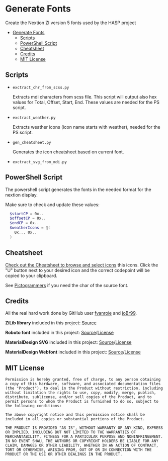 # Generate Fonts

Create the Nextion ZI version 5 fonts used by the HASP project

- [Generate Fonts](#generate-fonts)
  - [Scripts](#scripts)
  - [PowerShell Script](#powershell-script)
  - [Cheatsheet](#cheatsheet)
  - [Credits](#credits)
  - [MIT License](#mit-license)

## Scripts

- `exctract_chr_from_scss.py`

  Extracts mdi characters from scss file. This script will output also hex values for
  Total, Offset, Start, End. These values are needed for the PS script.

- `exctract_weather.py`

  Extracts weather icons (icon name starts with weather), needed for the PS script.

- `gen_cheatsheet.py`

  Generates the icon cheatsheet based on current font.

- `exctract_svg_from_mdi.py`

## PowerShell Script

The powershell script generates the fonts in the needed format for the nextion display.

Make sure to check and update these values:

```powershell
  $startCP = 0x..
  $offsetCP = 0x..
  $endCP = 0x..
  $weatherIcons = @(
    0x.., 0x..
  )
```

## Cheatsheet

[Check out the Cheatsheet to browse and select icons](https://htmlpreview.github.io/?https://raw.githubusercontent.com/happydasch/nspanel_haui/master/docs/cheatsheet.html) this icons.  Click the "U" button next to your desired icon and the correct codepoint will be copied to your clipboard.

See [Pictogrammers](https://pictogrammers.com/library/mdi/) if you need the char of the source font.

## Credits

All the real hard work done by GitHub user [fvanroie](https://github.com/fvanroie) and [joBr99](https://github.com/joBr99).

**ZiLib library** included in this project: [Source](https://github.com/fvanroie/nextion-font-editor)

**Roboto font** included in this project: [Source](https://github.com/googlefonts/roboto)/[License](https://github.com/googlefonts/roboto/blob/master/LICENSE)

**MaterialDesign SVG** included in this project: [Source](https://github.com/Templarian/MaterialDesign-SVG)/[License](https://github.com/Templarian/MaterialDesign-SVG/blob/master/LICENSE)

**MaterialDesign Webfont** included in this project: [Source](https://github.com/Templarian/MaterialDesign-Webfont)/[License](https://github.com/Templarian/MaterialDesign-Webfont/blob/master/LICENSE)

## MIT License

    Permission is hereby granted, free of charge, to any person obtaining a copy of this hardware, software, and associated documentation files (the "Product"), to deal in the Product without restriction, including without limitation the rights to use, copy, modify, merge, publish, distribute, sublicense, and/or sell copies of the Product, and to permit persons to whom the Product is furnished to do so, subject to the following conditions:

    The above copyright notice and this permission notice shall be included in all copies or substantial portions of the Product.

    THE PRODUCT IS PROVIDED "AS IS", WITHOUT WARRANTY OF ANY KIND, EXPRESS OR IMPLIED, INCLUDING BUT NOT LIMITED TO THE WARRANTIES OF MERCHANTABILITY, FITNESS FOR A PARTICULAR PURPOSE AND NONINFRINGEMENT. IN NO EVENT SHALL THE AUTHORS OR COPYRIGHT HOLDERS BE LIABLE FOR ANY CLAIM, DAMAGES OR OTHER LIABILITY, WHETHER IN AN ACTION OF CONTRACT, TORT OR OTHERWISE, ARISING FROM, OUT OF OR IN CONNECTION WITH THE PRODUCT OR THE USE OR OTHER DEALINGS IN THE PRODUCT.
